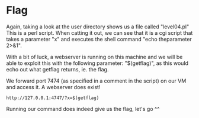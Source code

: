 # Flag

Again, taking a look at the user directory shows us a file called "level04.pl"
This is a perl script. When catting it out, we can see that it is a cgi script that takes a parameter "x" and executes the shell command "echo theparameter 2>&1".

With a bit of luck, a webserver is running on this machine and we will be able to exploit this with the following parameter: "$(getflag)", as this would echo out what getflag returns, ie. the flag.

We forward port 7474 (as specified in a comment in the script) on our VM and access it. A webserver does exist!
```
http://127.0.0.1:4747/?x=$(getflag)
```
Running our command does indeed give us the flag, let's go ^^

